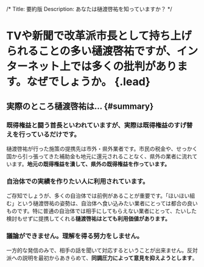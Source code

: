 /*
Title: 要約版
Description: あなたは樋渡啓祐を知っていますか？
*/

# TVや新聞で改革派市長として持ち上げられることの多い樋渡啓祐ですが、インターネット上では多くの批判があります。なぜでしょうか。 {.lead}

## 実際のところ樋渡啓祐は… {#summary}

<div class="row">
<div class="markdown col-md-6">
<h3 class="lead">既得権益と闘う首長といわれていますが、実際は既得権益のすげ替えを行っているだけです。</h3>

樋渡啓祐が行った施策の提携先は市外・県外業者です。市民の税金や、せっかく国から引っ張ってきた補助金も地元に還元されることなく、県外の業者に流れています。<strong>地元の既得権益を潰して、県外の既得権益を作っています。</strong>

</div>
<div class="markdown col-md-6">

<h3 class="lead">自治体での実績を作りたい人に利用されています。</h3>

ご存知でしょうが、多くの自治体では前例があることが重要です。「ほいほい組む」という樋渡啓祐の姿勢は、自治体へ食い込みたい業者にとっては都合の良いものです。特に普通の自治体では相手にしてもらえない業者にとって、たいした検討もせずに提携してくれる<strong>樋渡啓祐はとても利用価値があります。</strong>

</div>
</div>

<div class="row">
<div class="markdown col-md-6">
<h3 class="lead">議論ができません。理解を得る努力をしません。</h3>

一方的な発信のみで、相手の話を聞いて対応するということが出来ません。反対派への説明を最初からあきらめて、<strong>同調圧力によって意見を抑えようとします</strong>。

</div>

<div class="markdown col-md-6">

</div>
</div>